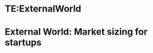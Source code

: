 






TE:ExternalWorld
================






External World: Market sizing for startups
==========================================










